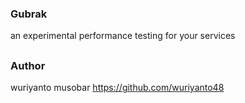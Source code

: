 ### Gubrak

an experimental performance testing for your services

##

### Author
wuriyanto musobar https://github.com/wuriyanto48